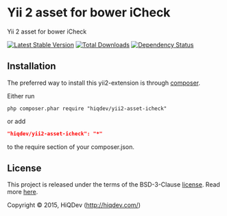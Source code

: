 Yii 2 asset for bower iCheck
============================

Yii 2 asset for bower iCheck

[![Latest Stable Version](https://poser.pugx.org/hiqdev/yii2-asset-icheck/v/stable)](//packagist.org/packages/hiqdev/yii2-asset-icheck)
[![Total Downloads](https://poser.pugx.org/hiqdev/yii2-asset-icheck/downloads)](//packagist.org/packages/hiqdev/yii2-asset-icheck)
[![Dependency Status](https://www.versioneye.com/php/hiqdev:yii2-asset-icheck/dev-master/badge.svg)](https://www.versioneye.com/php/hiqdev:yii2-asset-icheck/dev-master)

## Installation

The preferred way to install this yii2-extension is through [composer](http://getcomposer.org/download/).

Either run

```
php composer.phar require "hiqdev/yii2-asset-icheck"
```

or add

```json
"hiqdev/yii2-asset-icheck": "*"
```

to the require section of your composer.json.

## License

This project is released under the terms of the BSD-3-Clause [license](https://github.com/hiqdev/yii2-asset-icheck/blob/master/LICENSE).
Read more [here](http://choosealicense.com/licenses/bsd-3-clause).

Copyright © 2015, HiQDev (http://hiqdev.com/)
